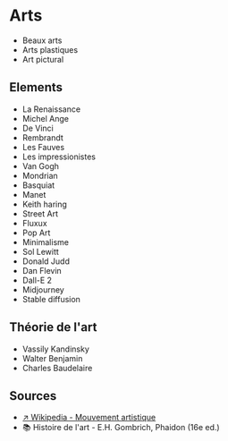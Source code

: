 # Arts

- Beaux arts
- Arts plastiques
- Art pictural

## Elements

- La Renaissance
- Michel Ange
- De Vinci
- Rembrandt
- Les Fauves
- Les impressionistes
- Van Gogh
- Mondrian
- Basquiat
- Manet
- Keith haring
- Street Art
- Fluxux
- Pop Art
- Minimalisme
- Sol Lewitt
- Donald Judd
- Dan Flevin
- Dall-E 2
- Midjourney
- Stable diffusion

## Théorie de l'art

- Vassily Kandinsky
- Walter Benjamin
- Charles Baudelaire

## Sources

- [↗️ Wikipedia - Mouvement artistique](https://fr.wikipedia.org/wiki/Mouvement_artistique)
- 📚 Histoire de l'art - E.H. Gombrich, Phaidon (16e ed.)
